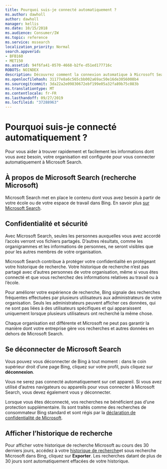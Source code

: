 ```yaml
---
title: Pourquoi suis-je connecté automatiquement ?
ms.author: dawholl
author: dawholl
manager: kellis
ms.date: 10/15/2018
ms.audience: Consumer/IW
ms.topic: reference
ms.service: mssearch
localization_priority: Normal
search.appverid:
- BFB160
- MET150
ms.assetid: 94f6fa41-0570-4668-b2fe-d51ed177716c
ROBOTS: NOINDEX
description: Découvrez comment la connexion automatique à Microsoft Search peut vous aider à trouver rapidement et facilement les résultats de travail
ms.openlocfilehash: 31177e8a6c565cbb002a69ac50e16de3056008b4
ms.sourcegitcommit: 3da22a2e09830672ebf199e05a32fa89b75c083b
ms.translationtype: MT
ms.contentlocale: fr-FR
ms.lasthandoff: 09/27/2019
ms.locfileid: "37288963"
---
```

# <a name="why-am-i-automatically-signed-in"></a>Pourquoi suis-je connecté automatiquement ?

Pour vous aider à trouver rapidement et facilement les informations dont vous avez besoin, votre organisation est configurée pour vous connecter automatiquement à Microsoft Search.
  
## <a name="about-microsoft-search"></a>À propos de Microsoft Search (recherche Microsoft)

Microsoft Search met en place le contenu dont vous avez besoin à partir de votre école ou de votre espace de travail dans Bing. En savoir plus [sur Microsoft Search](about-microsoft-search.md).
  
## <a name="privacy-and-security"></a>Confidentialité et sécurité

Avec Microsoft Search, seules les personnes auxquelles vous avez accordé l’accès verront vos fichiers partagés. D’autres résultats, comme les organigrammes et les informations de personnes, ne seront visibles que pour les autres membres de votre organisation.
  
Microsoft Search contribue à protéger votre confidentialité en protégeant votre historique de recherche. Votre historique de recherche n’est pas partagé avec d’autres personnes de votre organisation, même si vous êtes connecté et que vous recherchez des informations relatives au travail ou à l’école.
  
Pour améliorer votre expérience de recherche, Bing signale des recherches fréquentes effectuées par plusieurs utilisateurs aux administrateurs de votre organisation. Seuls les administrateurs peuvent afficher ces données, qui ne sont pas liées à des utilisateurs spécifiques et qui apparaissent uniquement lorsque plusieurs utilisateurs ont recherché la même chose.
  
Chaque organisation est différente et Microsoft ne peut pas garantir la manière dont votre entreprise gère vos recherches et autres données en dehors de Microsoft Search.
  
## <a name="sign-out-of-microsoft-search"></a>Se déconnecter de Microsoft Search

Vous pouvez vous déconnecter de Bing à tout moment : dans le coin supérieur droit d’une page Bing, cliquez sur votre profil, puis cliquez sur **déconnexion**.
  
Vous ne serez pas connecté automatiquement sur cet appareil. Si vous avez utilisé d’autres navigateurs ou appareils pour vous connecter à Microsoft Search, vous devez également vous y déconnecter. 
  
Lorsque vous êtes déconnecté, vos recherches ne bénéficient pas d’une protection supplémentaire. Ils sont traités comme des recherches de consommateur Bing standard et sont régis par la [déclaration de confidentialité de Microsoft](https://privacy.microsoft.com/privacystatement).
  
## <a name="view-your-search-history"></a>Afficher l’historique de recherche

Pour afficher votre historique de recherche Microsoft au cours des 30 derniers jours, accédez à votre [historique de recherche](https://ssl.bing.com/profile/history)et sous recherche Microsoft dans Bing, cliquez sur **Exporter**. Les recherches datant de plus de 30 jours sont automatiquement effacées de votre historique.

  


